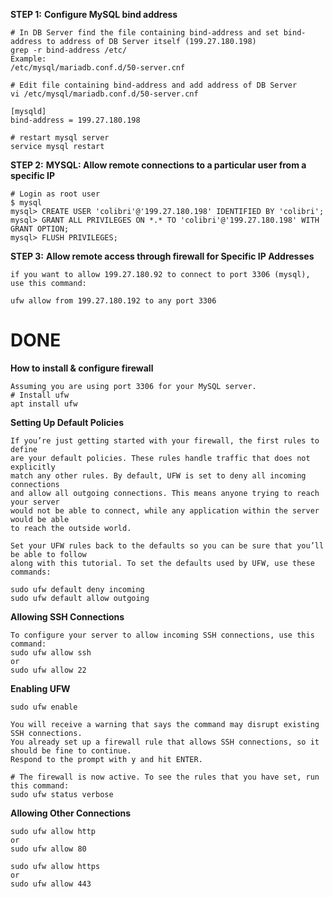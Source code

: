 **STEP 1:**
**Configure MySQL bind address**
```
# In DB Server find the file containing bind-address and set bind-address to address of DB Server itself (199.27.180.198)
grep -r bind-address /etc/
Example:
/etc/mysql/mariadb.conf.d/50-server.cnf

# Edit file containing bind-address and add address of DB Server
vi /etc/mysql/mariadb.conf.d/50-server.cnf

[mysqld]
bind-address = 199.27.180.198

# restart mysql server
service mysql restart
```

**STEP 2:**
**MYSQL: Allow remote connections to a particular user from a specific IP**
```
# Login as root user
$ mysql
mysql> CREATE USER 'colibri'@'199.27.180.198' IDENTIFIED BY 'colibri';
mysql> GRANT ALL PRIVILEGES ON *.* TO 'colibri'@'199.27.180.198' WITH GRANT OPTION;
mysql> FLUSH PRIVILEGES;
```

**STEP 3:**
**Allow remote access through firewall for Specific IP Addresses**
```
if you want to allow 199.27.180.92 to connect to port 3306 (mysql), use this command:

ufw allow from 199.27.180.192 to any port 3306
```

# DONE

**How to install & configure firewall**
```
Assuming you are using port 3306 for your MySQL server.
# Install ufw
apt install ufw
```

**Setting Up Default Policies**
```
If you’re just getting started with your firewall, the first rules to define 
are your default policies. These rules handle traffic that does not explicitly 
match any other rules. By default, UFW is set to deny all incoming connections 
and allow all outgoing connections. This means anyone trying to reach your server 
would not be able to connect, while any application within the server would be able 
to reach the outside world.

Set your UFW rules back to the defaults so you can be sure that you’ll be able to follow 
along with this tutorial. To set the defaults used by UFW, use these commands:

sudo ufw default deny incoming
sudo ufw default allow outgoing
```

**Allowing SSH Connections**
```
To configure your server to allow incoming SSH connections, use this command:
sudo ufw allow ssh
or
sudo ufw allow 22
```

**Enabling UFW**
```
sudo ufw enable

You will receive a warning that says the command may disrupt existing SSH connections. 
You already set up a firewall rule that allows SSH connections, so it should be fine to continue. 
Respond to the prompt with y and hit ENTER.

# The firewall is now active. To see the rules that you have set, run this command:
sudo ufw status verbose
```

**Allowing Other Connections**
```
sudo ufw allow http
or
sudo ufw allow 80

sudo ufw allow https
or
sudo ufw allow 443
```

